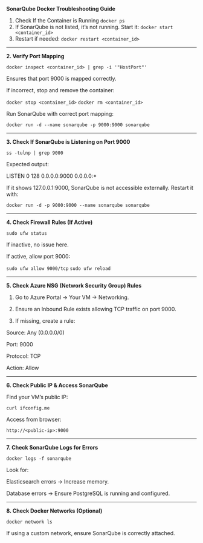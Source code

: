 **SonarQube Docker Troubleshooting Guide** 
1. Check If the Container is Running `docker ps`
2. If SonarQube is not listed, it’s not running. 
Start it: 
`docker start <container_id>` 
3. Restart if needed: 
`docker restart <container_id>` 


---
**2. Verify Port Mapping**
 
`docker inspect <container_id> | grep -i '"HostPort"'`
 
Ensures that port 9000 is mapped correctly.
 
If incorrect, stop and remove the container:

 
`docker stop <container_id>`
`docker rm <container_id>`
 
Run SonarQube with correct port mapping:

 
`docker run -d --name sonarqube -p 9000:9000 sonarqube`

---

**3. Check If SonarQube is Listening on Port 9000**
 
`ss -tulnp | grep 9000`
 
Expected output:
 
LISTEN   0   128   0.0.0.0:9000   0.0.0.0:*
 
If it shows 127.0.0.1:9000, SonarQube is not accessible externally. Restart it with:
 
`docker run -d -p 9000:9000 --name sonarqube sonarqube`

---
 
**4. Check Firewall Rules (If Active)**
 
`sudo ufw status`
 
If inactive, no issue here.
 
If active, allow port 9000:
 
`sudo ufw allow 9000/tcp`
`sudo ufw reload`

---
 
**5. Check Azure NSG (Network Security Group) Rules**
 
1. Go to Azure Portal → Your VM → Networking.
 
2. Ensure an Inbound Rule exists allowing TCP traffic on port 9000. 
 
3. If missing, create a rule:
 
Source: Any (0.0.0.0/0)
 
Port: 9000
 
Protocol: TCP
 
Action: Allow

---
 
**6. Check Public IP & Access SonarQube**
 
Find your VM’s public IP:
 
`curl ifconfig.me`
 
Access from browser:
 
`http://<public-ip>:9000`
 
---
 
**7. Check SonarQube Logs for Errors**
 
`docker logs -f sonarqube`
 
Look for:
 
Elasticsearch errors → Increase memory.
 
Database errors → Ensure PostgreSQL is running and configured.

---
 
**8. Check Docker Networks (Optional)**
 
`docker network ls`
 
If using a custom network, ensure SonarQube is correctly attached.
 
